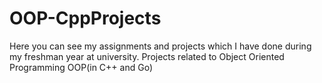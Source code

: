 # OOP-CppProjects
Here you can see my assignments and projects which I have done during my freshman year at university. Projects related to Object Oriented Programming OOP(in C++ and Go)
